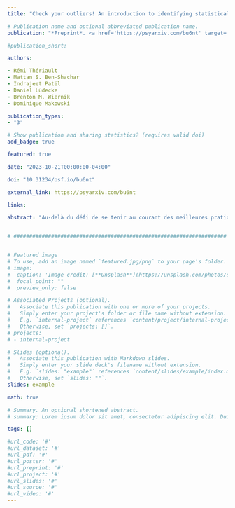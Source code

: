 ```yaml
---
title: "Check your outliers! An introduction to identifying statistical outliers in R with easystats"

# Publication name and optional abbreviated publication name.
publication: "*Preprint*. <a href='https://psyarxiv.com/bu6nt' target='_blank' rel='noopener noreferrer'>psyarxiv.com/bu6nt</a>"

#publication_short: 

authors:

- Rémi Thériault
- Mattan S. Ben-Shachar
- Indrajeet Patil
- Daniel Lüdecke
- Brenton M. Wiernik
- Dominique Makowski

publication_types:
- "3"

# Show publication and sharing statistics? (requires valid doi)
add_badge: true

featured: true

date: "2023-10-21T00:00:00-04:00"

doi: "10.31234/osf.io/bu6nt"

external_link: https://psyarxiv.com/bu6nt

links: 

abstract: "Au-delà du défi de se tenir au courant des meilleures pratiques actuelles en matière de diagnostic et de traitement des valeurs aberrantes, une difficulté supplémentaire surgit concernant la mise en œuvre mathématique des méthodes recommandées. Nous fournissons ici un aperçu des recommandations et des meilleures pratiques actuelles et démontrons comment elles peuvent être mises en œuvre facilement et commodément dans le logiciel de calcul statistique R, à l'aide du package *{performance}* de l'écosystème *easystats*. Nous couvrons les méthodes de détection statistique des valeurs aberrantes univariées, multivariées et basées sur un modèle, leur seuil recommandé, la sortie standard et les méthodes de traçage. Nous concluons en passant en revue les différents types théoriques de valeurs aberrantes, la question de savoir s'il faut les exclure ou les winsoriser, et l'importance de la transparence."


# ####################################################################


# Featured image
# To use, add an image named `featured.jpg/png` to your page's folder. 
# image:
#  caption: 'Image credit: [**Unsplash**](https://unsplash.com/photos/s9CC2SKySJM)'
#  focal_point: ""
#  preview_only: false

# Associated Projects (optional).
#   Associate this publication with one or more of your projects.
#   Simply enter your project's folder or file name without extension.
#   E.g. `internal-project` references `content/project/internal-project/index.md`.
#   Otherwise, set `projects: []`.
# projects:
# - internal-project

# Slides (optional).
#   Associate this publication with Markdown slides.
#   Simply enter your slide deck's filename without extension.
#   E.g. `slides: "example"` references `content/slides/example/index.md`.
#   Otherwise, set `slides: ""`.
slides: example

math: true

# Summary. An optional shortened abstract.
# summary: Lorem ipsum dolor sit amet, consectetur adipiscing elit. Duis posuere tellus ac convallis placerat. Proin tincidunt magna sed ex sollicitudin condimentum.

tags: []

#url_code: '#'
#url_dataset: '#'
#url_pdf: '#'
#url_poster: '#'
#url_preprint: '#'
#url_project: '#'
#url_slides: '#'
#url_source: '#'
#url_video: '#'
---
```

